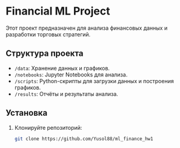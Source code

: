 # Financial ML Project

Этот проект предназначен для анализа финансовых данных и разработки торговых стратегий.

## Структура проекта
- `/data`: Хранение данных и графиков.
- `/notebooks`: Jupyter Notebooks для анализа.
- `/scripts`: Python-скрипты для загрузки данных и построения графиков.
- `/results`: Отчёты и результаты анализа.

## Установка
1. Клонируйте репозиторий:
   ```bash
   git clone https://github.com/Yusol88/ml_finance_hw1
